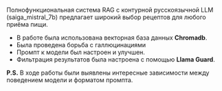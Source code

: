 
Полнофункциональная система RAG с контурной русскоязычной LLM (saiga_mistral_7b) предлагает широкий выбор рецептов для любого приёма пищи.
* В работе была использована векторная база данных **Chromadb**.
* Была проведена борьба с галлюцинациями
* Промпт к модели был настроен и улучшен.
* Фильтрация результатов была настроена с помощью **Llama Guard**.
  

**P.S.** В ходе работы были выявлены интересные зависимости между поведением модели и форматом промпта.
